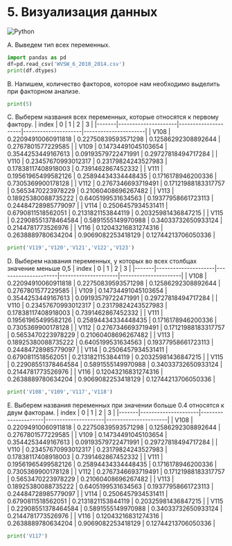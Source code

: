# 5. Визуализация данных
![Python](https://img.shields.io/badge/python-3670A0?style=for-the-badge&logo=python&logoColor=ffdd54)

A. Выведем тип всех переменных.
```python
import pandas as pd
df=pd.read_csv('WVSW_6_2010_2014.csv')
print(df.dtypes)
```
B. Напишем, количество факторов, которое нам необходимо выделить при факторном анализе.
![]() 
```python
print(5)
```
C. Выберем названия всех переменных, которые относятся к первому фактору.
| index | 0                   | 1                   | 2                   | 3                       |
|-------|---------------------|---------------------|---------------------|----------------------|
| V108  | 0.22094910060911818 | 0.22750839593571298 | 0.12586292308892644 | 0.2767801577229585      |
| V109  | 0.14734491045103654 | 0.3544253449167613  | 0.09193579722471991 | 0.29727818494717284     |
| V110  | 0.23457670993012317 | 0.23179824243527983 | 0.17838117408918003 | 0.7391462867452332      |
| V111  | 0.19561965499582126 | 0.25894434334448435 | 0.1716178946200336  | 0.7305369900178128      |
| V112  | 0.2767346693719491  | 0.17121988183317757 | 0.5653470223978229  | 0.21060408696267482     |
| V113  | 0.18925380088735222 | 0.6405199531634563  | 0.19377958661723113 | 0.24484728985779097     |
| V114  | 0.2506457934531411  | 0.6790811518562051  | 0.2131821153844119  | 0.20325981436847215     |
| V115  | 0.22908551378464584 | 0.5891555149970988  | 0.34033732650933124 | 0.2144781773526976      |
| V116  | 0.12043216831274316 | 0.2638889780634204  | 0.9069082253418129  | 0.12744213706050336  |
```python
print('V119','V120','V121','V122','V123')
```
D. Выберем названия переменных, у которых во всех столбцах значение меньше 0,5
| index | 0                   | 1                   | 2                   | 3                       |
|-------|---------------------|---------------------|---------------------|----------------------|
| V108  | 0.22094910060911818 | 0.22750839593571298 | 0.12586292308892644 | 0.2767801577229585      |
| V109  | 0.14734491045103654 | 0.3544253449167613  | 0.09193579722471991 | 0.29727818494717284     |
| V110  | 0.23457670993012317 | 0.23179824243527983 | 0.17838117408918003 | 0.7391462867452332      |
| V111  | 0.19561965499582126 | 0.25894434334448435 | 0.1716178946200336  | 0.7305369900178128      |
| V112  | 0.2767346693719491  | 0.17121988183317757 | 0.5653470223978229  | 0.21060408696267482     |
| V113  | 0.18925380088735222 | 0.6405199531634563  | 0.19377958661723113 | 0.24484728985779097     |
| V114  | 0.2506457934531411  | 0.6790811518562051  | 0.2131821153844119  | 0.20325981436847215     |
| V115  | 0.22908551378464584 | 0.5891555149970988  | 0.34033732650933124 | 0.2144781773526976      |
| V116  | 0.12043216831274316 | 0.2638889780634204  | 0.9069082253418129  | 0.12744213706050336     |
```python
print('V108','V109','V117','V118')
```
E. Выберем названия переменных при значении больше 0.4 относятся к двум факторам.
| index | 0                   | 1                   | 2                   | 3                     |
|-------|---------------------|---------------------|---------------------|----------------------|
| V108  | 0.22094910060911818 | 0.22750839593571298 | 0.12586292308892644 | 0.2767801577229585    |
| V109  | 0.14734491045103654 | 0.3544253449167613  | 0.09193579722471991 | 0.29727818494717284   |
| V110  | 0.23457670993012317 | 0.23179824243527983 | 0.17838117408918003 | 0.7391462867452332    |
| V111  | 0.19561965499582126 | 0.25894434334448435 | 0.1716178946200336  | 0.7305369900178128    |
| V112  | 0.2767346693719491  | 0.17121988183317757 | 0.5653470223978229  | 0.21060408696267482   |
| V113  | 0.18925380088735222 | 0.6405199531634563  | 0.19377958661723113 | 0.24484728985779097   |
| V114  | 0.2506457934531411  | 0.6790811518562051  | 0.2131821153844119  | 0.20325981436847215   |
| V115  | 0.22908551378464584 | 0.5891555149970988  | 0.34033732650933124 | 0.2144781773526976    |
| V116  | 0.12043216831274316 | 0.2638889780634204  | 0.9069082253418129  | 0.12744213706050336   |
```python
print('V117')
```